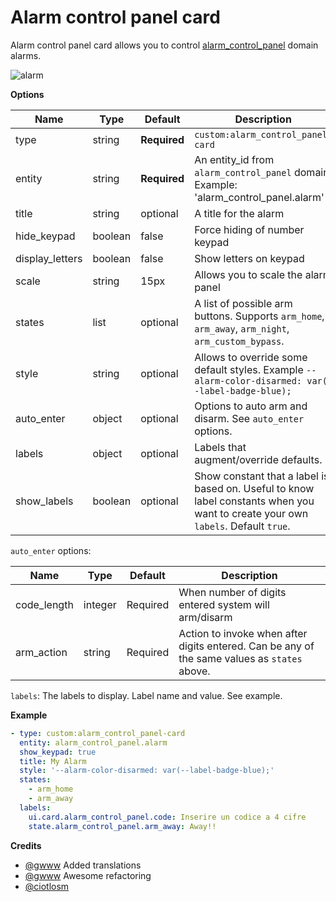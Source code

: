 # Alarm control panel card
Alarm control panel card allows you to control [alarm_control_panel](https://www.home-assistant.io/components/alarm_control_panel) domain alarms.

![alarm](https://user-images.githubusercontent.com/7738048/43046718-b51efbc4-8dd5-11e8-83ad-330dbbb51b1a.gif)

**Options**

| Name | Type | Default | Description
| ---- | ---- | ------- | -----------
| type | string | **Required** | `custom:alarm_control_panel-card`
| entity | string | **Required** | An entity_id from `alarm_control_panel` domain. Example: 'alarm_control_panel.alarm'
| title | string | optional | A title for the alarm
| hide_keypad | boolean | false | Force hiding of number keypad
| display_letters | boolean | false | Show letters on keypad
| scale | string | 15px | Allows you to scale the alarm panel
| states | list | optional | A list of possible arm buttons. Supports `arm_home`, `arm_away`, `arm_night`, `arm_custom_bypass`.
| style | string | optional | Allows to override some default styles. Example `--alarm-color-disarmed: var(--label-badge-blue);`
| auto_enter | object | optional | Options to auto arm and disarm. See `auto_enter` options.
| labels | object | optional | Labels that augment/override defaults.
| show_labels | boolean | optional | Show constant that a label is based on. Useful to know label constants when you want to create your own `labels`. Default `true`.

`auto_enter` options:

| Name | Type | Default | Description
| ---- | ---- | ------- | -----------
| code_length | integer | Required | When number of digits entered system will arm/disarm
| arm_action | string | Required | Action to invoke when after digits entered. Can be any of the same values as `states` above.

`labels`:
The labels to display. Label name and value. See example.

**Example**

```yaml
- type: custom:alarm_control_panel-card
  entity: alarm_control_panel.alarm
  show_keypad: true
  title: My Alarm
  style: '--alarm-color-disarmed: var(--label-badge-blue);'
  states:
    - arm_home
    - arm_away
  labels:
    ui.card.alarm_control_panel.code: Inserire un codice a 4 cifre
    state.alarm_control_panel.arm_away: Away!!
```

**Credits**
- [@gwww](https://github.com/gwww) Added translations
- [@gwww](https://github.com/gwww) Awesome refactoring
- [@ciotlosm](https://github.com/ciotlosm)
